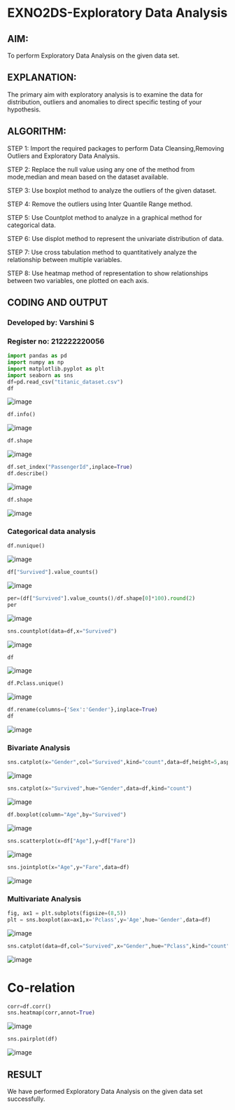 # EXNO2DS-Exploratory Data Analysis
## AIM:
  To perform Exploratory Data Analysis on the given data set.
      
## EXPLANATION:
 The primary aim with exploratory analysis is to examine the data for distribution, outliers and anomalies to direct specific testing of your hypothesis.
  
## ALGORITHM:
STEP 1: Import the required packages to perform Data Cleansing,Removing Outliers and Exploratory Data Analysis.

STEP 2: Replace the null value using any one of the method from mode,median and mean based on the dataset available.

STEP 3: Use boxplot method to analyze the outliers of the given dataset.

STEP 4: Remove the outliers using Inter Quantile Range method.

STEP 5: Use Countplot method to analyze in a graphical method for categorical data.

STEP 6: Use displot method to represent the univariate distribution of data.

STEP 7: Use cross tabulation method to quantitatively analyze the relationship between multiple variables.

STEP 8: Use heatmap method of representation to show relationships between two variables, one plotted on each axis.

## CODING AND OUTPUT
### Developed by: Varshini S
### Register no: 212222220056
```py
import pandas as pd
import numpy as np
import matplotlib.pyplot as plt
import seaborn as sns  
df=pd.read_csv("titanic_dataset.csv")
df
```
![image](https://github.com/varshxnx/EXNO2DS/assets/122253525/ae10f144-8714-4c89-bb2b-e72644d6b67a)

```py
df.info()
```
![image](https://github.com/varshxnx/EXNO2DS/assets/122253525/32eb5764-d40e-4860-bf15-f210856c18a7)


```py
df.shape
```
![image](https://github.com/varshxnx/EXNO2DS/assets/122253525/45eb606b-2a0a-4293-99e5-96ba1bcef25f)


```py
df.set_index("PassengerId",inplace=True)
df.describe()
```
![image](https://github.com/varshxnx/EXNO2DS/assets/122253525/31c3b1d9-b513-4af3-8c47-44a822532d52)


```py
df.shape
```
![image](https://github.com/varshxnx/EXNO2DS/assets/122253525/7700b367-1983-4d0a-b088-ed7e534c343a)


### Categorical data analysis
```py
df.nunique()
```
![image](https://github.com/varshxnx/EXNO2DS/assets/122253525/aa2f56db-7106-4d5a-8130-441f22e06be1)


```py
df["Survived"].value_counts()
```
![image](https://github.com/varshxnx/EXNO2DS/assets/122253525/aee03f3e-8b6a-4b92-b868-11a19c16e81e)

```py
per=(df["Survived"].value_counts()/df.shape[0]*100).round(2)
per
```
![image](https://github.com/varshxnx/EXNO2DS/assets/122253525/70910a1b-2c8c-4be5-9545-cab82ef85a2f)


```py
sns.countplot(data=df,x="Survived")
```
![image](https://github.com/varshxnx/EXNO2DS/assets/122253525/7d6cc46a-f6a2-439e-9e0a-57a7e9a59115)

```py
df
```
![image](https://github.com/varshxnx/EXNO2DS/assets/122253525/98059d61-a575-4ac6-8d9f-45ed673e5ca4)


```py
df.Pclass.unique()
```
![image](https://github.com/varshxnx/EXNO2DS/assets/122253525/da6a84b7-b281-480f-9405-08572b4682a5)


```py
df.rename(columns={'Sex':'Gender'},inplace=True)
df
```
![image](https://github.com/varshxnx/EXNO2DS/assets/122253525/4832f420-c29e-4e46-93ec-5c3b8beaed6d)


### Bivariate Analysis
```py
sns.catplot(x="Gender",col="Survived",kind="count",data=df,height=5,aspect=.7)
```
![image](https://github.com/varshxnx/EXNO2DS/assets/122253525/1da4851a-a5b7-4782-9f44-16d6920bffe2)

```py
sns.catplot(x="Survived",hue="Gender",data=df,kind="count")
```
![image](https://github.com/varshxnx/EXNO2DS/assets/122253525/3a562565-3ec3-4119-87ce-0767a2ae7b1f)


```py
df.boxplot(column="Age",by="Survived")
```
![image](https://github.com/varshxnx/EXNO2DS/assets/122253525/5c97c720-2fcf-4a35-9935-1ba1f6a3368e)


```py
sns.scatterplot(x=df["Age"],y=df["Fare"])
```
![image](https://github.com/varshxnx/EXNO2DS/assets/122253525/a7d4e79e-d65f-4146-ab1d-8bf1f3f158ff)


```py
sns.jointplot(x="Age",y="Fare",data=df)
```
![image](https://github.com/varshxnx/EXNO2DS/assets/122253525/f7b4d3b4-fba2-4804-b8df-c38f06fb6d77)


### Multivariate Analysis
```py
fig, ax1 = plt.subplots(figsize=(8,5))
plt = sns.boxplot(ax=ax1,x='Pclass',y='Age',hue='Gender',data=df)
```
![image](https://github.com/varshxnx/EXNO2DS/assets/122253525/3ef0aab4-364a-4dc7-9847-3eb49d3fc285)


```py
sns.catplot(data=df,col="Survived",x="Gender",hue="Pclass",kind="count")
```
![image](https://github.com/varshxnx/EXNO2DS/assets/122253525/68680e0e-462c-41d1-bd9f-cf140f2a2c39)

# Co-relation
```py
corr=df.corr()
sns.heatmap(corr,annot=True)
```
![image](https://github.com/varshxnx/EXNO2DS/assets/122253525/595a4a4a-3b0a-44d6-9f70-e3f7c4a44c95)


```py
sns.pairplot(df)
```
![image](https://github.com/varshxnx/EXNO2DS/assets/122253525/1013ebed-fb58-4248-8721-19bc64ce294e)


## RESULT
We have performed Exploratory Data Analysis on the given data set successfully.
